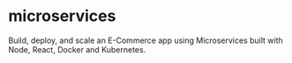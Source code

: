 # microservices
Build, deploy, and scale an E-Commerce app using Microservices built with Node, React, Docker and Kubernetes.
